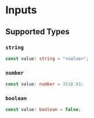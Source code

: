 # Inputs


## Supported Types

### `string`

```typescript
const value: string = "<value>";
```

### `number`

```typescript
const value: number = 3518.93;
```

### `boolean`

```typescript
const value: boolean = false;
```

